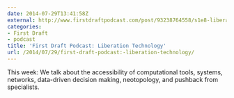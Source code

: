 ```yaml
---
date: 2014-07-29T13:41:58Z
external: http://www.firstdraftpodcast.com/post/93238764558/s1e8-liberation-technology-topics-the
categories:
- First Draft
- podcast
title: 'First Draft Podcast: Liberation Technology'
url: /2014/07/29/first-draft-podcast:-liberation-technology/
---
```


This week: We talk about the accessibility of computational tools, systems, networks, data-driven decision making, neotopology, and pushback from specialists. 
